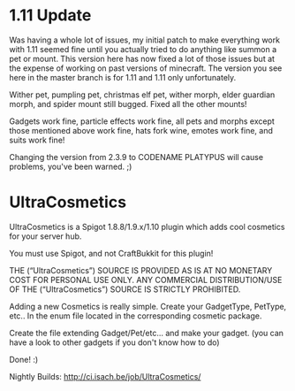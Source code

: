 # 1.11 Update
Was having a whole lot of issues, my initial patch to make everything work with 1.11 seemed fine until you actually tried to do anything like summon a pet or mount. This version here has now fixed a lot of those issues but at the expense of working on past versions of minecraft. The version you see here in the master branch is for 1.11 and 1.11 only unfortunately.

Wither pet, pumpling pet, christmas elf pet, wither morph, elder guardian morph, and spider mount still bugged. Fixed all the other mounts!

Gadgets work fine, particle effects work fine, all pets and morphs except those mentioned above work fine, hats fork wine, emotes work fine, and suits work fine! 

Changing the version from 2.3.9 to CODENAME PLATYPUS will cause problems, you've been warned. ;)

# UltraCosmetics
UltraCosmetics is a Spigot 1.8.8/1.9.x/1.10 plugin which adds cool cosmetics for your server hub.

You must use Spigot, and not CraftBukkit for this plugin!

THE (“UltraCosmetics”) SOURCE IS PROVIDED AS IS AT NO MONETARY COST FOR PERSONAL USE ONLY. ANY COMMERCIAL DISTRIBUTION/USE OF THE (“UltraCosmetics”) SOURCE IS STRICTLY PROHIBITED.

Adding a new Cosmetics is really simple.
Create your GadgetType, PetType, etc.. In the enum file located in the corresponding cosmetic package.

Create the file extending Gadget/Pet/etc... and make your gadget. (you can have a look to other gadgets if you don't
know how to do)

Done! :)

Nightly Builds: http://ci.isach.be/job/UltraCosmetics/
